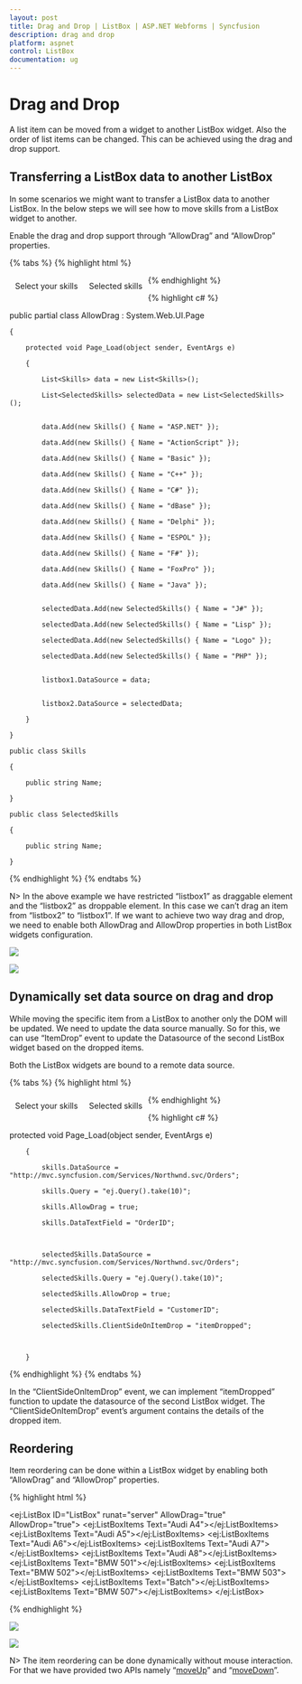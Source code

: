 ```yaml
---
layout: post
title: Drag and Drop | ListBox | ASP.NET Webforms | Syncfusion
description: drag and drop
platform: aspnet
control: ListBox
documentation: ug
---
```


# Drag and Drop

A list item can be moved from a widget to another ListBox widget. Also the order of list items can be changed. This can be achieved using the drag and drop support.

## Transferring a ListBox data to another ListBox

In some scenarios we might want to transfer a ListBox data to another ListBox. In the below steps we will see how to move skills from a ListBox widget to another.

Enable the drag and drop support through “AllowDrag” and “AllowDrop” properties.

{% tabs %}
{% highlight html %}

<div class="control">
        <div>Select your skills </div>
        <ej:ListBox ID="listbox1" runat="server" AllowDrag="true" ></ej:ListBox>
    </div>
    <div class="control">
        <div>Selected skills </div>
        <ej:ListBox ID="listbox2" runat="server" AllowDrop="true"></ej:ListBox>
    </div>
    <style>
        .control {
            padding: 10px;
            float: left;
        }
    </style>    

{% endhighlight %}


{% highlight c# %}

public partial class AllowDrag : System.Web.UI.Page

    {

        protected void Page_Load(object sender, EventArgs e)

        {

            List<Skills> data = new List<Skills>();

            List<SelectedSkills> selectedData = new List<SelectedSkills>();


            data.Add(new Skills() { Name = "ASP.NET" });

            data.Add(new Skills() { Name = "ActionScript" });

            data.Add(new Skills() { Name = "Basic" });

            data.Add(new Skills() { Name = "C++" });

            data.Add(new Skills() { Name = "C#" });

            data.Add(new Skills() { Name = "dBase" });

            data.Add(new Skills() { Name = "Delphi" });

            data.Add(new Skills() { Name = "ESPOL" });

            data.Add(new Skills() { Name = "F#" });

            data.Add(new Skills() { Name = "FoxPro" });

            data.Add(new Skills() { Name = "Java" });


            selectedData.Add(new SelectedSkills() { Name = "J#" });

            selectedData.Add(new SelectedSkills() { Name = "Lisp" });

            selectedData.Add(new SelectedSkills() { Name = "Logo" });

            selectedData.Add(new SelectedSkills() { Name = "PHP" });


            listbox1.DataSource = data;


            listbox2.DataSource = selectedData;

        }

    }

    public class Skills

    {

        public string Name;

    }

    public class SelectedSkills

    {

        public string Name;

    }

{% endhighlight %}
{% endtabs %}

N> In the above example we have restricted “listbox1” as draggable element and the “listbox2” as droppable element. In this case we can’t drag an item from “listbox2” to “listbox1”. If we want to achieve two way drag and drop, we need to enable both AllowDrag and AllowDrop properties in both ListBox widgets configuration.


 ![](Drag-and-Drop_images/Drag-and-Drop_img1.png)
 
 ![](Drag-and-Drop_images/Drag-and-Drop_img2.png)

## Dynamically set data source on drag and drop

While moving the specific item from a ListBox to another only the DOM will be updated. We need to update the data source manually. So for this, we can use “ItemDrop” event to update the Datasource of the second ListBox widget based on the dropped items.

Both the ListBox widgets are bound to a remote data source.

{% tabs %}
{% highlight html %}

<div class="control">
        <div>Select your skills </div>
        <ej:ListBox ID="skills" runat="server" AllowDrag="true" ></ej:ListBox>
    </div>
    <div class="control">
        <div>Selected skills </div>
        <ej:ListBox ID="selectedSkills" runat="server" AllowDrop="true"></ej:ListBox>
    </div>
    <style>
        .control {
            padding: 10px;
            float: left;
        }
    </style>
    <script>
        function itemDropped(args) {
            // Handle the datasource here
            alert("Item Dropped")
        }
    </script>


{% endhighlight %}


{% highlight c# %}

protected void Page_Load(object sender, EventArgs e)

        {

            skills.DataSource = "http://mvc.syncfusion.com/Services/Northwnd.svc/Orders";

            skills.Query = "ej.Query().take(10)";

            skills.AllowDrag = true;

            skills.DataTextField = "OrderID";



            selectedSkills.DataSource = "http://mvc.syncfusion.com/Services/Northwnd.svc/Orders";

            selectedSkills.Query = "ej.Query().take(10)";

            selectedSkills.AllowDrop = true;

            selectedSkills.DataTextField = "CustomerID";

            selectedSkills.ClientSideOnItemDrop = "itemDropped";



        }

{% endhighlight %}
{% endtabs %}

In the “ClientSideOnItemDrop” event, we can implement “itemDropped” function to update the datasource of the second ListBox widget. The “ClientSideOnItemDrop” event’s argument contains the details of the dropped item.

## Reordering

Item reordering can be done within a ListBox widget by enabling both “AllowDrag” and “AllowDrop” properties.

{% highlight html %}

<ej:ListBox ID="ListBox" runat="server" AllowDrag="true" AllowDrop="true">
        <Items>
            <ej:ListBoxItems Text="Audi A4"></ej:ListBoxItems>
            <ej:ListBoxItems Text="Audi A5"></ej:ListBoxItems>
            <ej:ListBoxItems Text="Audi A6"></ej:ListBoxItems>
            <ej:ListBoxItems Text="Audi A7"></ej:ListBoxItems>
            <ej:ListBoxItems Text="Audi A8"></ej:ListBoxItems>
            <ej:ListBoxItems Text="BMW 501"></ej:ListBoxItems>
            <ej:ListBoxItems Text="BMW 502"></ej:ListBoxItems>
            <ej:ListBoxItems Text="BMW 503"></ej:ListBoxItems>
            <ej:ListBoxItems Text="Batch"></ej:ListBoxItems>
            <ej:ListBoxItems Text="BMW 507"></ej:ListBoxItems>
        </Items>
    </ej:ListBox>


{% endhighlight %}


![](Drag-and-Drop_images/Drag-and-Drop_img3.png)

![](Drag-and-Drop_images/Drag-and-Drop_img4.png)


N> The item reordering can be done dynamically without mouse interaction. For that we have provided two APIs namely “[moveUp](http://help.syncfusion.com/js/api/ejlistbox)” and “[moveDown](http://help.syncfusion.com/js/api/ejlistbox)”.






